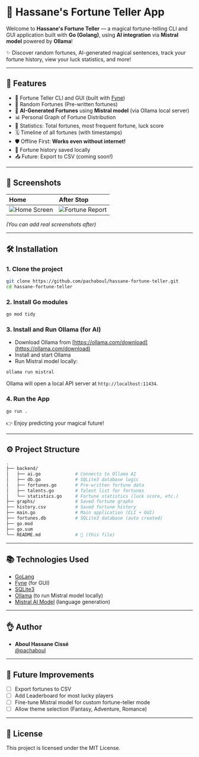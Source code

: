 
# 🔮 Hassane's Fortune Teller App

Welcome to **Hassane's Fortune Teller** — a magical fortune-telling CLI and GUI application built with **Go (Golang)**, using **AI integration** via **Mistral model** powered by **Ollama**!

✨ Discover random fortunes, AI-generated magical sentences, track your fortune history, view your luck statistics, and more!

---

## 🚀 Features

- 🎯 Fortune Teller CLI and GUI (built with [Fyne](https://fyne.io/))
- 🔮 Random Fortunes (Pre-written fortunes)
- 🤖 **AI-Generated Fortunes** using **Mistral model** (via Ollama local server)
- 📊 Personal Graph of Fortune Distribution
- 🧪 Statistics: Total fortunes, most frequent fortune, luck score
- 🗓 Timeline of all fortunes (with timestamps)
- 🛡️ Offline First: **Works even without internet!**
- 💾 Fortune history saved locally
- 📤 Future: Export to CSV (coming soon!)

---

## 📸 Screenshots

| Home | After Stop |
|:--|:--|
| ![Home Screen](./screenshots/home.png) | ![Fortune Report](./screenshots/report.png) |

*(You can add real screenshots after)*

---

## 🛠️ Installation

### 1. Clone the project

```bash
git clone https://github.com/pachaboul/hassane-fortune-teller.git
cd hassane-fortune-teller
```

### 2. Install Go modules

```bash
go mod tidy
```

### 3. Install and Run Ollama (for AI)

- Download Ollama from [https://ollama.com/download](https://ollama.com/download)
- Install and start Ollama
- Run Mistral model locally:

```bash
ollama run mistral
```

Ollama will open a local API server at `http://localhost:11434`.

### 4. Run the App

```bash
go run .
```

👉 Enjoy predicting your magical future!

---

## ⚙️ Project Structure

```bash
.
├── backend/
│   ├── ai.go             # Connects to Ollama AI
│   ├── db.go             # SQLite3 database logic
│   ├── fortunes.go       # Pre-written fortune data
│   ├── talents.go        # Talent list for fortunes
│   └── statistics.go     # Fortune statistics (luck score, etc.)
├── graphs/               # Saved fortune graphs
├── history.csv           # Saved fortune history
├── main.go               # Main application (CLI + GUI)
├── fortunes.db           # SQLite3 database (auto created)
├── go.mod
├── go.sum
└── README.md             # 📄 (this file)
```

---

## 📚 Technologies Used

- [GoLang](https://golang.org/)
- [Fyne](https://fyne.io/) (for GUI)
- [SQLite3](https://www.sqlite.org/)
- [Ollama](https://ollama.com/) (to run Mistral model locally)
- [Mistral AI Model](https://mistral.ai/) (language generation)

---

## 👌 Author

- **Aboul Hassane Cissé**  
  [@pachaboul](https://github.com/pachaboul)

---

## 📣 Future Improvements

- [ ] Export fortunes to CSV
- [ ] Add Leaderboard for most lucky players
- [ ] Fine-tune Mistral model for custom fortune-teller mode
- [ ] Allow theme selection (Fantasy, Adventure, Romance)

---

## 📜 License

This project is licensed under the MIT License.
